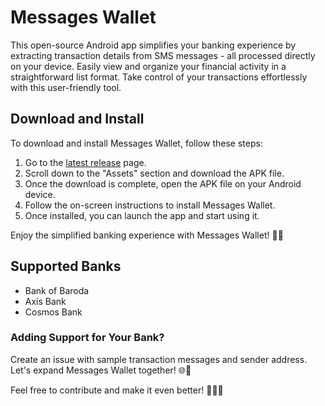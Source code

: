 # Messages Wallet

This open-source Android app simplifies your banking experience by extracting transaction details from SMS messages - all processed directly on your device. Easily view and organize your financial activity in a straightforward list format. Take control of your transactions effortlessly with this user-friendly tool.


## Download and Install

To download and install Messages Wallet, follow these steps:

1. Go to the [latest release](https://github.com/MominRaza/messages_wallet/releases/latest) page.
2. Scroll down to the "Assets" section and download the APK file.
3. Once the download is complete, open the APK file on your Android device.
4. Follow the on-screen instructions to install Messages Wallet.
5. Once installed, you can launch the app and start using it.

Enjoy the simplified banking experience with Messages Wallet! 🎉📱


## Supported Banks

- Bank of Baroda
- Axis Bank
- Cosmos Bank


### Adding Support for Your Bank?

Create an issue with sample transaction messages and sender address. Let's expand Messages Wallet together! 🌐💼


Feel free to contribute and make it even better! 🚀👩‍💻
